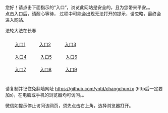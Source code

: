 您好！请点击下面指示的“入口”，浏览此网站是安全的，且为您带来平安。。 <br/>
点击入口后，请耐心等待， 过程中可能会出现无法打开的提示，请忽略，最终会进入网站. </br>

法轮大法在长春<br/>
<div style="padding:10px"><a style="margin:20px" target="_blank" href="https://d13s1kz3quy2um.cloudfront.net/2Qpsp?haxyiy" id="ccLink1" rel="nofollow">入口1</a> <a target="_blank" style="margin:20px" href="https://d3fgsgsvsfuqkz.cloudfront.net/2Qpsp?dhcjandj" id="ccLink2" rel="nofollow">入口2</a> <a style="margin:20px" target="_blank" href="https://d1byvp11u4131h.cloudfront.net/2Qpsp?kfiljbti" id="ccLink3" rel="nofollow">入口3</a></div>

<div style="padding:10px" ><a style="margin:20px" target="_blank" href="https://d13s1kz3quy2um.cloudfront.net/2Qpsp?haxyiy" id="ccLink4" rel="nofollow">入口4</a> <a style="margin:20px" href="https://d3fgsgsvsfuqkz.cloudfront.net/2Qpsp?dhcjandj" target="_blank" id="ccLink5" rel="nofollow">入口5</a> <a style="margin:20px" href="https://d1byvp11u4131h.cloudfront.net/2Qpsp?kfiljbti" target="_blank" id="ccLink6" rel="nofollow">入口6</a></div>

<div style="padding:10px"><a style="margin:20px" target="_blank" href="https://d13s1kz3quy2um.cloudfront.net/2Qpsp?haxyiy" id="ccLink7" rel="nofollow">入口7</a> <a style="margin:20px" href="https://d3fgsgsvsfuqkz.cloudfront.net/2Qpsp?dhcjandj" target="_blank" id="ccLink8" rel="nofollow">入口8</a> <a style="margin:20px" target="_blank" href="https://d1byvp11u4131h.cloudfront.net/2Qpsp?kfiljbti" id="ccLink9" rel="nofollow">入口9</a></div>

<br/>



请复制并记住免翻墙网址 https://github.com/yntd/changchunzx (http后一定要加s)，在电脑或手机的浏览器均可访问。。<br/>

微信如提示停止访问该网页，须先点击右上角，选择浏览器打开。
